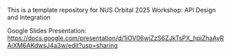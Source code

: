This is a template repository for NUS Orbital 2025 Workshop: API Design and Integration

Google Slides Presentation: https://docs.google.com/presentation/d/1iOV06wjZzS6ZJkTsPX_hpiZhaAyRAiXM6AKdwsJ4a3w/edit?usp=sharing
